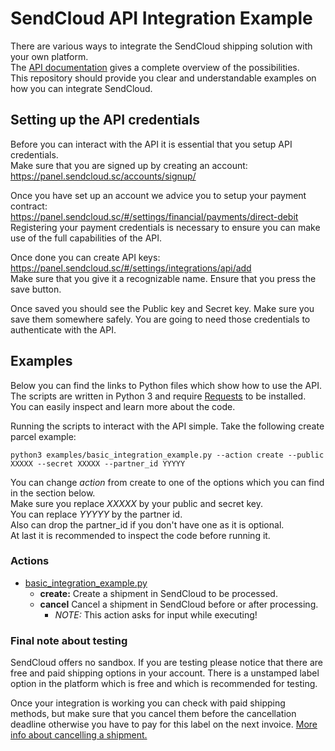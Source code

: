 # SendCloud API Integration Example

There are various ways to integrate the SendCloud shipping solution with your own platform.  
The [API documentation][sc_api_docs] gives a complete overview of the possibilities.  
This repository should provide you clear and understandable examples on how you can integrate SendCloud.

## Setting up the API credentials

Before you can interact with the API it is essential that you setup API credentials.  
Make sure that you are signed up by creating an account:  
https://panel.sendcloud.sc/accounts/signup/

Once you have set up an account we advice you to setup your payment contract:  
https://panel.sendcloud.sc/#/settings/financial/payments/direct-debit  
Registering your payment credentials is necessary to ensure you can make use of the full capabilities of the API.

Once done you can create API keys:  
https://panel.sendcloud.sc/#/settings/integrations/api/add  
Make sure that you give it a recognizable name. Ensure that you press the save button.

Once saved you should see the Public key and Secret key. Make sure you save them somewhere safely.
You are going to need those credentials to authenticate with the API. 

## Examples
Below you can find the links to Python files which show how to use the API. 
The scripts are written in Python 3 and require [Requests][requests_docs] to be installed.  
You can easily inspect and learn more about the code. 

Running the scripts to interact with the API simple. Take the following create parcel example:

```
python3 examples/basic_integration_example.py --action create --public XXXXX --secret XXXXX --partner_id YYYYY
```

You can change _action_ from create to one of the options which you can find in the section below.  
Make sure you replace _XXXXX_ by your public and secret key.  
You can replace _YYYYY_ by the partner id.  
Also can drop the partner_id if you don't have one as it is optional.  
At last it is recommended to inspect the code before running it. 

### Actions

+ [basic_integration_example.py](examples/basic_integration_example.py)
	+ __create:__ Create a shipment in SendCloud to be processed.
	+ __cancel__ Cancel a shipment in SendCloud before or after processing.
		+ _NOTE:_ This action asks for input while executing!

### Final note about testing

SendCloud offers no sandbox. If you are testing please notice that there are free and paid shipping options in your account.
There is a unstamped label option in the platform which is free and which is recommended for testing. 

Once your integration is working you can check with paid shipping methods, but make sure that you cancel them before the cancellation 
deadline otherwise you have to pay for this label on the next invoice.
[More info about cancelling a shipment.][cancel_shipment]


[sc_api_docs]: https://docs.sendcloud.sc/api/v2/index.html
[requests_docs]: http://docs.python-requests.org/en/master/
[cancel_shipment]: https://support.sendcloud.com/english/settings/how-do-i-cancel-my-shipment
